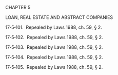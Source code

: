 CHAPTER 5

LOAN, REAL ESTATE AND ABSTRACT COMPANIES

17‑5‑101.  Repealed by Laws 1988, ch. 59, § 2.

17‑5‑102.  Repealed by Laws 1988, ch. 59, § 2.

17‑5‑103.  Repealed by Laws 1988, ch. 59, § 2.

17‑5‑104.  Repealed by Laws 1988, ch. 59, § 2.

17‑5‑105.  Repealed by Laws 1988, ch. 59, § 2.